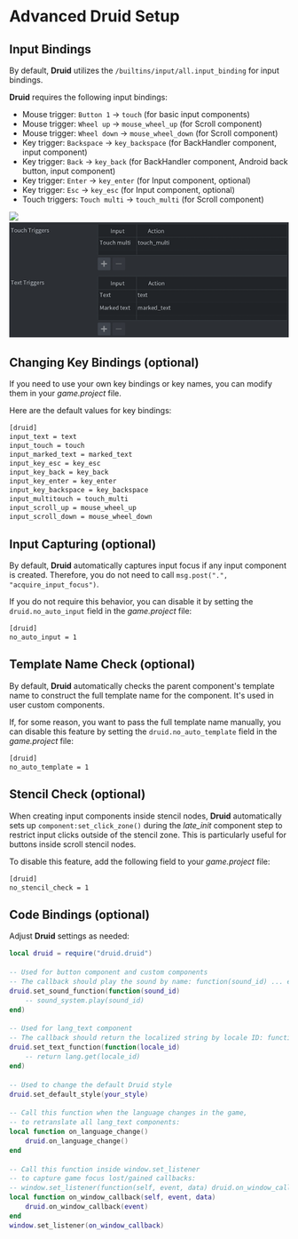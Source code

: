 # Advanced Druid Setup


## Input Bindings

By default, **Druid** utilizes the `/builtins/input/all.input_binding` for input bindings.

**Druid** requires the following input bindings:

- Mouse trigger: `Button 1` -> `touch` (for basic input components)
- Mouse trigger: `Wheel up` -> `mouse_wheel_up` (for Scroll component)
- Mouse trigger: `Wheel down` -> `mouse_wheel_down` (for Scroll component)
- Key trigger: `Backspace` -> `key_backspace` (for BackHandler component, input component)
- Key trigger: `Back` -> `key_back` (for BackHandler component, Android back button, input component)
- Key trigger: `Enter` -> `key_enter` (for Input component, optional)
- Key trigger: `Esc` -> `key_esc` (for Input component, optional)
- Touch triggers: `Touch multi` -> `touch_multi` (for Scroll component)

![](media/input_binding_2.png)
![](media/input_binding_1.png)


## Changing Key Bindings (optional)

If you need to use your own key bindings or key names, you can modify them in your *game.project* file.

Here are the default values for key bindings:
```
[druid]
input_text = text
input_touch = touch
input_marked_text = marked_text
input_key_esc = key_esc
input_key_back = key_back
input_key_enter = key_enter
input_key_backspace = key_backspace
input_multitouch = touch_multi
input_scroll_up = mouse_wheel_up
input_scroll_down = mouse_wheel_down
```


## Input Capturing (optional)

By default, **Druid** automatically captures input focus if any input component is created. Therefore, you do not need to call `msg.post(".", "acquire_input_focus")`.

If you do not require this behavior, you can disable it by setting the `druid.no_auto_input` field in the _game.project_ file:
```
[druid]
no_auto_input = 1
```


## Template Name Check (optional)

By default, **Druid** automatically checks the parent component's template name to construct the full template name for the component. It's used in user custom components.

If, for some reason, you want to pass the full template name manually, you can disable this feature by setting the `druid.no_auto_template` field in the _game.project_ file:

```
[druid]
no_auto_template = 1
```


## Stencil Check (optional)

When creating input components inside stencil nodes, **Druid** automatically sets up `component:set_click_zone()` during the _late_init_ component step to restrict input clicks outside of the stencil zone. This is particularly useful for buttons inside scroll stencil nodes.

To disable this feature, add the following field to your _game.project_ file:
```
[druid]
no_stencil_check = 1
```


## Code Bindings (optional)

Adjust **Druid** settings as needed:
```lua
local druid = require("druid.druid")

-- Used for button component and custom components
-- The callback should play the sound by name: function(sound_id) ... end
druid.set_sound_function(function(sound_id)
    -- sound_system.play(sound_id)
end)

-- Used for lang_text component
-- The callback should return the localized string by locale ID: function(locale_id) ... end
druid.set_text_function(function(locale_id)
	-- return lang.get(locale_id)
end)

-- Used to change the default Druid style
druid.set_default_style(your_style)

-- Call this function when the language changes in the game,
-- to retranslate all lang_text components:
local function on_language_change()
    druid.on_language_change()
end

-- Call this function inside window.set_listener
-- to capture game focus lost/gained callbacks:
-- window.set_listener(function(self, event, data) druid.on_window_callback(event, data) end))
local function on_window_callback(self, event, data)
    druid.on_window_callback(event)
end
window.set_listener(on_window_callback)
```

